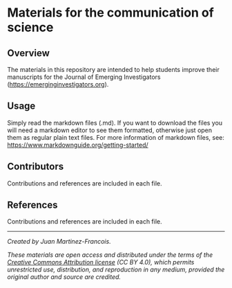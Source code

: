 # Materials for the communication of science

## Overview
The materials in this repository are intended to help students improve their manuscripts for the Journal of Emerging Investigators (https://emerginginvestigators.org).

## Usage
Simply read the markdown files (.md). If you want to download the files you will need a markdown editor to see them formatted, otherwise just open them as regular plain text files. For more information of markdown files, see: https://www.markdownguide.org/getting-started/

## Contributors
Contributions and references are included in each file.

## References
Contributions and references are included in each file.

---
*Created by Juan Martinez-Francois.*

*These materials are open access and distributed under the terms of the [Creative Commons Attribution license](https://creativecommons.org/licenses/by/4.0/) (CC BY 4.0), which permits unrestricted use, distribution, and reproduction in any medium, provided the original author and source are credited.*